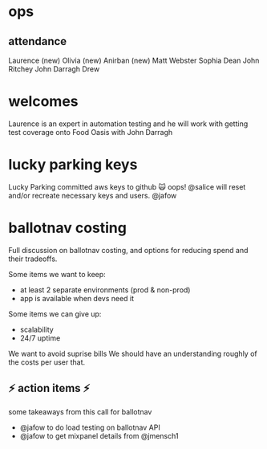 # ops

## attendance
Laurence (new)
Olivia (new)
Anirban (new)
Matt Webster
Sophia
Dean
John Ritchey
John Darragh
Drew 

# welcomes
Laurence is an expert in automation testing and he will work with getting test coverage onto Food Oasis with John Darragh

# lucky parking keys
Lucky Parking committed aws keys to github :scream_cat: oops!
@salice will reset and/or recreate necessary keys and users. @jafow

# ballotnav costing
Full discussion on ballotnav costing, and options for reducing spend and their tradeoffs. 

Some items we want to keep:
- at least 2 separate environments (prod & non-prod)
- app is available when devs need it

Some items we can give up:
- scalability
- 24/7 uptime

We want to avoid suprise bills
We should have an understanding roughly of the costs per user that. 

## :zap: action items :zap:
some takeaways from this call for ballotnav

- @jafow to do load testing on ballotnav API
- @jafow to get mixpanel details from @jmensch1
